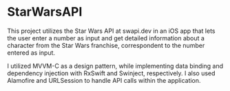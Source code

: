 # StarWarsAPI

This project utilizes the Star Wars API at swapi.dev in an iOS app that lets the user enter a number as input and get detailed information about a character from the Star Wars franchise, correspondent to the number entered as input.

I utilized MVVM-C as a design pattern, while implementing data binding and dependency injection with RxSwift and Swinject, respectively. I also used Alamofire and URLSession to handle API calls within the application.
